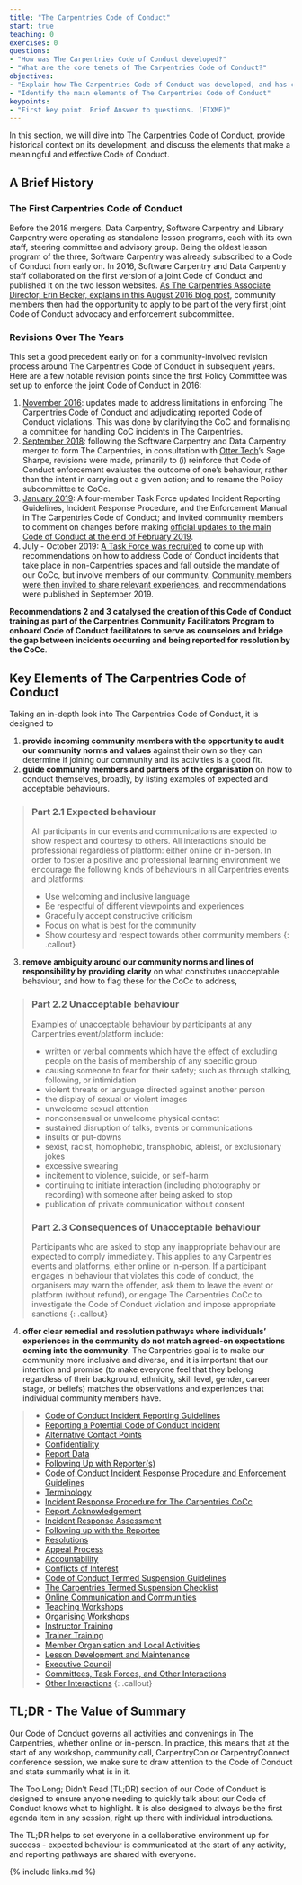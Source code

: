 ```yaml
---
title: "The Carpentries Code of Conduct"
start: true
teaching: 0
exercises: 0
questions:
- "How was The Carpentries Code of Conduct developed?"
- "What are the core tenets of The Carpentries Code of Conduct?"
objectives:
- "Explain how The Carpentries Code of Conduct was developed, and has changed over the years"
- "Identify the main elements of The Carpentries Code of Conduct"
keypoints:
- "First key point. Brief Answer to questions. (FIXME)"
---
```


In this section, we will dive into [The Carpentries Code of Conduct](https://docs.carpentries.org/topic_folders/policies/index_coc.html), provide historical context on its development, and discuss the elements that make a meaningful and effective Code of Conduct. 

## A Brief History

### The First Carpentries Code of Conduct 

Before the 2018 mergers, Data Carpentry, Software Carpentry and Library Carpentry were operating as standalone lesson programs, each with its own staff, steering committee and advisory group. Being the oldest lesson program of the three, Software Carpentry was already subscribed to a Code of Conduct from early on. In 2016, Software Carpentry and Data Carpentry staff collaborated on the first version of a joint Code of Conduct and published it on the two lesson websites. [As The Carpentries Associate Director, Erin Becker, explains in this August 2016 blog post](https://datacarpentry.org/blog/2016/08/code-of-conduct), community members then had the opportunity to apply to be part of the very first joint Code of Conduct advocacy and enforcement subcommittee.

### Revisions Over The Years

This set a good precedent early on for a community-involved revision process around The Carpentries Code of Conduct in subsequent years. Here are a few notable revision points since the first Policy Committee was set up to enforce the joint Code of Conduct in 2016:
1. [November 2016](https://datacarpentry.org/blog/2016/11/how-we-wrote-our-code-of-conduct): updates made to address limitations in enforcing The Carpentries Code of Conduct and adjudicating reported Code of Conduct violations. This was done by clarifying the CoC and formalising a committee for handling CoC incidents in The Carpentries.
2. [September 2018](https://carpentries.org/blog/2018/09/coc-revision-release/): following the Software Carpentry and Data Carpentry merger to form The Carpentries, in consultation with [Otter Tech](https://otter.technology/)’s Sage Sharpe, revisions were made, primarily to (i) reinforce that Code of Conduct enforcement evaluates the outcome of one’s behaviour, rather than the intent in carrying out a given action; and to rename the Policy subcommittee to CoCc.
3. [January 2019](https://carpentries.org/blog/2019/01/coc-documentation-rfc/): A four-member Task Force updated Incident Reporting Guidelines, Incident Response Procedure, and the Enforcement Manual in The Carpentries Code of Conduct; and invited community members to comment on changes before making [official updates to the main Code of Conduct at the end of February 2019](https://carpentries.org/blog/2019/02/coc-documentation-release/).
4. July - October 2019: [A Task Force was recruited](https://carpentries.org/blog/2019/07/incidents-outside-cocc-mandate/) to come up with recommendations on how to address Code of Conduct incidents that take place in non-Carpentries spaces and fall outside the mandate of our CoCc, but involve members of our community. [Community members were then invited to share relevant experiences](https://carpentries.org/blog/2019/08/collecting-incidents-community/), and recommendations were published in September 2019. 

**Recommendations 2 and 3 catalysed the creation of this Code of Conduct training as part of the Carpentries Community Facilitators Program to onboard Code of Conduct facilitators to serve as counselors and bridge the gap between incidents occurring and being reported for resolution by the CoCc**.

## Key Elements of The Carpentries Code of Conduct

Taking an in-depth look into The Carpentries Code of Conduct, it is designed to 

1. **provide incoming community members with the opportunity to audit our community norms and values** against their own so they can determine if joining our community and its activities is a good fit. 
2. **guide community members and partners of the organisation** on how to conduct themselves, broadly, by listing examples of expected and acceptable behaviours. 
 
>### Part 2.1 Expected behaviour
>
>All participants in our events and communications are expected to show respect and courtesy to others. All interactions should be professional regardless of platform: either online or in-person. In order to foster a positive and professional learning environment we encourage the following kinds of behaviours in all Carpentries events and platforms:
> - Use welcoming and inclusive language
> - Be respectful of different viewpoints and experiences
> - Gracefully accept constructive criticism
> - Focus on what is best for the community
> - Show courtesy and respect towards other community members
{: .callout}

3. **remove ambiguity around our community norms and lines of responsibility by providing clarity** on what constitutes unacceptable behaviour, and how to flag these for the CoCc to address, 

>### Part 2.2 Unacceptable behaviour
>
>Examples of unacceptable behaviour by participants at any Carpentries event/platform include:
> - written or verbal comments which have the effect of excluding people on the basis of membership of any specific group
> - causing someone to fear for their safety; such as through stalking, following, or intimidation
> - violent threats or language directed against another person
> - the display of sexual or violent images
> - unwelcome sexual attention
> - nonconsensual or unwelcome physical contact
> - sustained disruption of talks, events or communications
> - insults or put-downs
> - sexist, racist, homophobic, transphobic, ableist, or exclusionary jokes
> - excessive swearing
> - incitement to violence, suicide, or self-harm
> - continuing to initiate interaction (including photography or recording) with someone after being asked to stop
> - publication of private communication without consent
>
>### Part 2.3 Consequences of Unacceptable behaviour
>
>Participants who are asked to stop any inappropriate behaviour are expected to comply immediately. This applies to any Carpentries events and platforms, either online or in-person. If a participant engages in behaviour that violates this code of conduct, the organisers may warn the offender, ask them to leave the event or platform (without refund), or engage The Carpentries CoCc to investigate the Code of Conduct violation and impose appropriate sanctions
{: .callout}

4. **offer clear remedial and resolution pathways where individuals’ experiences in the community do not match agreed-on expectations coming into the community**. The Carpentries goal is to make our community more inclusive and diverse, and it is important that our intention and promise (to make everyone feel that they belong regardless of their background, ethnicity, skill level, gender, career stage, or beliefs) matches the observations and experiences that individual community members have.

> - [Code of Conduct Incident Reporting Guidelines](https://docs.carpentries.org/topic_folders/policies/incident-reporting.html)
> - [Reporting a Potential Code of Conduct Incident](https://docs.carpentries.org/topic_folders/policies/incident-reporting.html#reporting-a-potential-code-of-conduct-incident)
> - [Alternative Contact Points](https://docs.carpentries.org/topic_folders/policies/incident-reporting.html#alternative-contact-points)
> - [Confidentiality](https://docs.carpentries.org/topic_folders/policies/incident-reporting.html#confidentiality)
> - [Report Data](https://docs.carpentries.org/topic_folders/policies/incident-reporting.html#report-data)
> - [Following Up with Reporter(s)](https://docs.carpentries.org/topic_folders/policies/incident-reporting.html#following-up-with-reporter-s)
> - [Code of Conduct Incident Response Procedure and Enforcement Guidelines](https://docs.carpentries.org/topic_folders/policies/enforcement-guidelines.html)
> - [Terminology](https://docs.carpentries.org/topic_folders/policies/enforcement-guidelines.html#terminology)
> - [Incident Response Procedure for The Carpentries CoCc](https://docs.carpentries.org/topic_folders/policies/enforcement-guidelines.html#incident-response-procedure-for-the-carpentries-code-of-conduct-committee)
> - [Report Acknowledgement](https://docs.carpentries.org/topic_folders/policies/enforcement-guidelines.html#report-acknowledgement)
> - [Incident Response Assessment](https://docs.carpentries.org/topic_folders/policies/enforcement-guidelines.html#incident-response-assessment)
> - [Following up with the Reportee](https://docs.carpentries.org/topic_folders/policies/enforcement-guidelines.html#following-up-with-the-reportee)
> - [Resolutions](https://docs.carpentries.org/topic_folders/policies/enforcement-guidelines.html#resolutions)
> - [Appeal Process](https://docs.carpentries.org/topic_folders/policies/enforcement-guidelines.html#appeal-process)
> - [Accountability](https://docs.carpentries.org/topic_folders/policies/enforcement-guidelines.html#accountability)
> - [Conflicts of Interest](https://docs.carpentries.org/topic_folders/policies/enforcement-guidelines.html#conflicts-of-interest)
> - [Code of Conduct Termed Suspension Guidelines](https://docs.carpentries.org/topic_folders/policies/termed-suspension.html)
> - [The Carpentries Termed Suspension Checklist](https://docs.carpentries.org/topic_folders/policies/termed-suspension.html#the-carpentries-termed-suspension-checklist)
> - [Online Communication and Communities](https://docs.carpentries.org/topic_folders/policies/termed-suspension.html#online-communication-and-communities)
> - [Teaching Workshops](https://docs.carpentries.org/topic_folders/policies/termed-suspension.html#teaching-workshops)
> - [Organising Workshops](https://docs.carpentries.org/topic_folders/policies/termed-suspension.html#organising-workshops)
> - [Instructor Training](https://docs.carpentries.org/topic_folders/policies/termed-suspension.html#instructor-training)
> - [Trainer Training](https://docs.carpentries.org/topic_folders/policies/termed-suspension.html#trainer-training)
> - [Member Organisation and Local Activities](https://docs.carpentries.org/topic_folders/policies/termed-suspension.html#member-organisation-and-local-activities)
> - [Lesson Development and Maintenance](https://docs.carpentries.org/topic_folders/policies/termed-suspension.html#lesson-development-and-maintenance)
> - [Executive Council](https://docs.carpentries.org/topic_folders/policies/termed-suspension.html#executive-council)
> - [Committees, Task Forces, and Other Interactions](https://docs.carpentries.org/topic_folders/policies/termed-suspension.html#committees-task-forces-and-other-interactions)
> - [Other Interactions](https://docs.carpentries.org/topic_folders/policies/termed-suspension.html#other-interactions)
{: .callout}
  
## TL;DR - The Value of Summary

Our Code of Conduct governs all activities and convenings in The Carpentries, whether online or in-person. In practice, this means that at the start of any workshop, community call, CarpentryCon or CarpentryConnect conference session, we make sure to draw attention to the Code of Conduct and state summarily what is in it.

The Too Long; Didn’t Read (TL;DR) section of our Code of Conduct is designed to ensure anyone needing to quickly talk about our Code of Conduct knows what to highlight. It is also designed to always be the first agenda item in any session, right up there with individual introductions.

The TL;DR helps to set everyone in a collaborative environment up for success - expected behaviour is communicated at the start of any activity, and reporting pathways are shared with everyone.



{% include links.md %}
